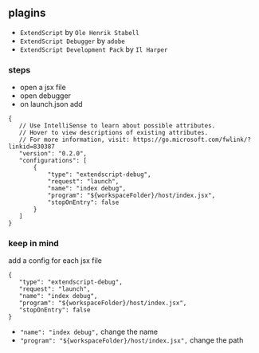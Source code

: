 ## plagins

 - `ExtendScript` by `Ole Henrik Stabell`
 - `ExtendScript Debugger` by `adobe`
 - `ExtendScript Development Pack` by `Il Harper`


### steps
 - open a jsx file
 - open debugger
 - on launch.json add 
 ```
 {
    // Use IntelliSense to learn about possible attributes.
    // Hover to view descriptions of existing attributes.
    // For more information, visit: https://go.microsoft.com/fwlink/?linkid=830387
    "version": "0.2.0",
    "configurations": [
        {
            "type": "extendscript-debug",
            "request": "launch",
            "name": "index debug",
            "program": "${workspaceFolder}/host/index.jsx",
            "stopOnEntry": false
        }
    ]
 }
 ```

 ### keep in mind
 add a config for each jsx file
 ```
{
    "type": "extendscript-debug",
    "request": "launch",
    "name": "index debug",
    "program": "${workspaceFolder}/host/index.jsx",
    "stopOnEntry": false
}
```

 - `"name": "index debug",` change the name
 - `"program": "${workspaceFolder}/host/index.jsx",` change the path
